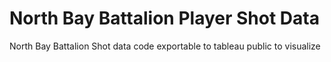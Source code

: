 # North Bay Battalion Player Shot Data
North Bay Battalion Shot data code exportable to tableau public to visualize
